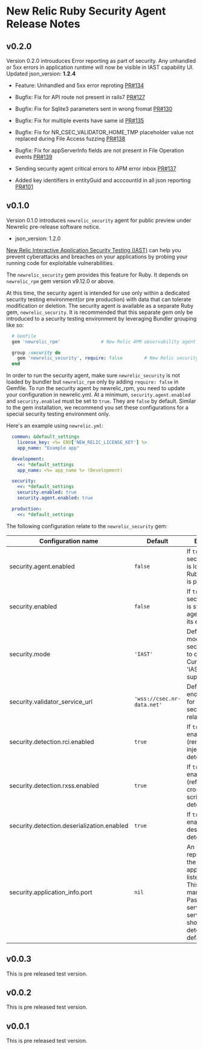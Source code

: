 # New Relic Ruby Security Agent Release Notes

## v0.2.0

Version 0.2.0 introuduces Error reporting as part of security. Any unhandled or 5xx errors in application runtime will now be visible in IAST capability UI. Updated json_version: **1.2.4**

- Feature: Unhandled and 5xx error reproting [PR#134](https://github.com/newrelic/csec-ruby-agent/pull/134)

- Bugfix: Fix for API route not present in rails7 [PR#127](https://github.com/newrelic/csec-ruby-agent/pull/127)

- Bugfix: Fix for Sqlite3 parameters sent in wrong fromat [PR#130](https://github.com/newrelic/csec-ruby-agent/pull/130)

- Bugfix: Fix for multiple events have same id [PR#135](https://github.com/newrelic/csec-ruby-agent/pull/135)

- Bugfix: Fix for NR_CSEC_VALIDATOR_HOME_TMP placeholder value not replaced during File Access fuzzing [PR#138](https://github.com/newrelic/csec-ruby-agent/pull/138)

- Bugfix: Fix for appServerInfo fields are not present in File Operation events [PR#139](https://github.com/newrelic/csec-ruby-agent/pull/139)

- Sending security agent critical errors to APM error inbox [PR#137](https://github.com/newrelic/csec-ruby-agent/pull/137)

- Added key identifiers in entityGuid and acccountId in all json reporting [PR#101](https://github.com/newrelic/csec-ruby-agent/pull/101)


## v0.1.0

Version 0.1.0 introduces `newrelic_security` agent for public preview under Newrelic pre-release software notice.

- json_version: 1.2.0

[New Relic Interactive Application Security Testing (IAST)](https://docs.newrelic.com/docs/iast/introduction/) can help you prevent cyberattacks and breaches on your applications by probing your running code for exploitable vulnerabilities.

The `newrelic_security` gem provides this feature for Ruby. It depends on `newrelic_rpm` gem version v9.12.0 or above.

At this time, the security agent is intended for use only within a dedicated security testing environment(or pre production) with data that can tolerate modification or deletion. The security agent is available as a separate Ruby gem, `newrelic_security`. It is recommended that this separate gem only be introduced to a security testing environment by leveraging Bundler grouping like so:

```ruby
  # Gemfile
  gem 'newrelic_rpm'               # New Relic APM observability agent

  group :security do
    gem 'newrelic_security', require: false        # New Relic security agent
  end
```

In order to run the security agent, make sure `newrelic_security` is not loaded by bundler but `newrelic_rpm` only by adding `require: false` in Gemfile. To run the security agent by newrelic_rpm, you need to update your configuration in newrelic.yml. At a minimum, `security.agent.enabled` and `security.enabled` must be set to `true`. They are `false` by default. Similar to the gem installation, we recommend you set these configurations for a special security testing environment only.

Here's an example using `newrelic.yml`:

```yaml
  common: &default_settings
    license_key: <%= ENV['NEW_RELIC_LICENSE_KEY'] %>
    app_name: "Example app"

  development:
    <<: *default_settings
    app_name: <%= app_name %> (Development)

  security:
    <<: *default_settings
    security.enabled: true
    security.agent.enabled: true

  production:
    <<: *default_settings
```

The following configuration relate to the `newrelic_security` gem:

| Configuration name | Default | Behavior |
| ------------------ | ------- |----------|
| security.agent.enabled | `false` | If `true`, the security agent is loaded (a Ruby 'require' is performed) |
| security.enabled | `false` |  If `true`, the security agent is started (the agent runs in its event loop) |
| security.mode | `'IAST'` | Defines the mode for the security agent to operate in. Currently only 'IAST' is supported |
| security.validator_service_url | `'wss://csec.nr-data.net'` | Defines the endpoint URL for posting security related data |
| security.detection.rci.enabled | `true` | If `true`, enables RCI (remote code injection) detection |
| security.detection.rxss.enabled | `true` | If `true`, enables RXSS (reflected cross-site scripting) detection |
| security.detection.deserialization.enabled | `true` |  If `true`, enables deserialization detection |
| security.application_info.port | `nil` | An Integer representing the port the application is listening on. This setting is mandatory for Passenger servers. Other servers should be detected by default. |

## v0.0.3

This is pre released test version.

## v0.0.2

This is pre released test version.

## v0.0.1

This is pre released test version.
